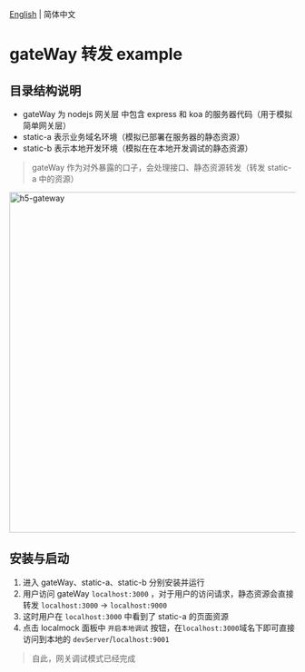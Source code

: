 [English](./README.md) | 简体中文

# gateWay 转发 example

## 目录结构说明

- gateWay 为 nodejs 网关层 中包含 express 和 koa 的服务器代码（用于模拟简单网关层）
- static-a 表示业务域名环境（模拟已部署在服务器的静态资源）
- static-b 表示本地开发环境（模拟在在本地开发调试的静态资源）

> gateWay 作为对外暴露的口子，会处理接口、静态资源转发（转发 static-a 中的资源）

<img width="600" src="https://github.com/vigory/local-mock-core/docs/assets/h5-gateway.png" alt="h5-gateway" />

## 安装与启动

1. 进入 gateWay、static-a、static-b 分别安装并运行
1. 用户访问 gateWay `localhost:3000` ，对于用户的访问请求，静态资源会直接转发 `localhost:3000` -> `localhost:9000`
1. 这时用户在 `localhost:3000` 中看到了 static-a 的页面资源
1. 点击 localmock 面板中 `开启本地调试` 按钮，在`localhost:3000`域名下即可直接访问到本地的 `devServer`/`localhost:9001`

> 自此，网关调试模式已经完成
